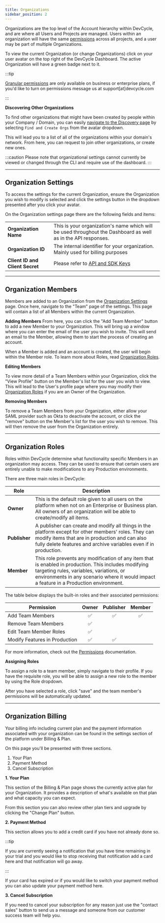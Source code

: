 ```yaml
---
title: Organizations
sidebar_position: 2
---
```


Organizations are the top level of the Account hierarchy within DevCycle, and are where all Users and Projects are managed. Users within an organization will have the same [permissions](/platform/permissions) across all projects, and a user may be part of multiple Organizations.

To view the current Organization (or change Organizations) click on your user avatar on the top right of the DevCycle Dashboard. The active Organization will have a green badge next to it.

:::tip

[Granular permissions](/platform/permissions) are only available on business or enterprise plans, if you'd like to turn on permissions message us at support[at]devcycle.com

:::
 
**Discovering Other Organizations**

To find other organizations that might have been created by people within your Company / Domain, you can easily [navigate to the Discovery page](https://app.devcycle.com/organizationDiscovery) by selecting `Find and Create Orgs` from the avatar dropdown.

This will lead you to a list of all of the organizations within your domain's network. From here, you can request to join other organizations, or create new ones.

:::caution
Please note that organizational settings cannot currently be viewed or changed through the CLI and require use of the dashboard.
:::

---

## Organization Settings

To access the settings for the current Organization, ensure the Organization you wish to modify is selected and click the settings button in the dropdown presented after you click your avatar.

On the Organization settings page there are the following fields and items:

|                                 |                                                                                                               |
| ------------------------------- | ------------------------------------------------------------------------------------------------------------- |
| **Organization Name**           | This is your organization's name which will be used throughout the Dashboard as well as in the API responses. |
| **Organization ID**             | The internal identifier for your organization. Mainly used for billing purposes                               |
| **Client ID and Client Secret** | Please refer to [API and SDK Keys](/essentials/keys)                                                          |

---

## Organization Members

Members are added to an Organization from the [Organization Settings](#organization-settings) page. Once here, navigate to the "Team" page of the settings. This page will contain a list of all Members within the current Organization.

**Adding Members**
From here, you can click the "Add Team Member" button to add a new Member to your Organization. This will bring up a window where you can enter the email of the user you wish to invite. This will send an email to the Member, allowing them to start the process of creating an account.

When a Member is added and an account is created, the user will begin within the Member role. To learn more about Roles, read [Organization Roles](#organization-roles).

**Editing Members**

To view more detail of a Team Members within your Organization, click the "View Profile" button on the Member's list for the user you wish to view. This will lead to the User's profile page where you may modify their [Organization Roles](#organization-roles) if you are an Owner of the Organization.

**Removing Members**

To remove a Team Members from your Organization, either allow your SAML provider such as Okta to deactivate the account, or click the "remove" button on the Member's list for the user you wish to remove. This will then remove the user from the Organization entirely.

---

## Organization Roles

Roles within DevCycle determine what functionality specific Members in an organization may access. They can be used to ensure that certain users are entirely unable to make modifications to any Production environments.

There are three main roles in DevCycle:

| Role          | Description                                                                                                                                                                                                                                 |
| ------------- | ------------------------------------------------------------------------------------------------------------------------------------------------------------------------------------------------------------------------------------------- |
| **Owner**     | This is the default role given to all users on the platform when not on an Enterprise or Business plan. All owners of an organization will be able to create/modify all items.                                                              |
| **Publisher** | A publisher can create and modify all things in the platform except for other members' roles. They can modify items that are in production and can also fully delete features and archive variables even if in production.                  |
| **Member**    | This role prevents any modification of any item that is enabled in production. This includes modifying targeting rules, variables, variations, or environments in any scenario where it would impact a feature in a Production environment. |

The table below displays the built-in roles and their associated permissions:

| Permission                    | Owner | Publisher | Member |
| ----------------------------- | :---: | :-------: | :----: |
| Add Team Members              |  ✅   |    ✅     |   ✅   |
| Remove Team Members           |  ✅   |           |        |
| Edit Team Member Roles        |  ✅   |           |        |
| Modify Features in Production |  ✅   |    ✅     |        |

For more information, check out the [Permissions](/platform/permissions) documentation.

**Assigning Roles**

To assign a role to a team member, simply navigate to their profile. If you have the requisite role, you will be able to assign a new role to the member by using the Role dropdown.

After you have selected a role, click "save" and the team member's permissions will be automatically updated.

---

## Organization Billing

Your billing info including current plan and the payment information associated with your organization can be found in the settings section of the platform under Billing & Plan.

On this page you'll be presented with three sections.

1. Your Plan
2. Payment Method
3. Cancel Subscription

**1. Your Plan**

This section of the Billing & Plan page shows the currently active plan for your Organization. It provides a description of what's available on that plan and what capacity you can expect.

From this section you can also review other plan tiers and upgrade by clicking the "Change Plan" button.

**2. Payment Method**

This section allows you to add a credit card if you have not already done so.

:::tip

If you are currently seeing a notification that you have time remaining in your trial and you would like to stop receiving that notification add a card here and that notification will go away.

:::

If your card has expired or if you would like to switch your payment method you can also update your payment method here.

**3. Cancel Subscription**

If you need to cancel your subscription for any reason just use the "contact sales" button to send us a message and someone from our customer success team will help you.
